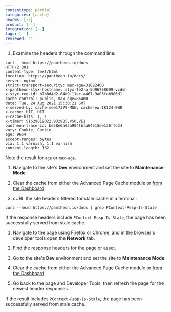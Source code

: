 ```yaml
---
contenttype: partial
categories: [cache]
newcms: [--]
product: [--]
integration: [--]
tags: [--]
reviewed: ""
---
```


<TabList>

<Tab title="Via Command Line" id="cli" active={true}>

1. Examine the headers through the command line:

  ```bash{outputLines: 2-20}
  curl --head https://pantheon.io/docs
  HTTP/2 301
  content-type: text/html
  location: https://pantheon.io/docs/
  server: nginx
  strict-transport-security: max-age=31622400
  x-pantheon-styx-hostname: styx-fe2-a-5d96768699-vcdvh
  x-styx-req-id: b7b8d4d2-04d9-11ec-a467-9a05fab906d1
  cache-control: public, max-age=86400
  date: Tue, 24 Aug 2021 15:30:21 GMT
  x-served-by: cache-mdw17379-MDW, cache-ewr18124-EWR
  x-cache: HIT, HIT
  x-cache-hits: 1, 1
  x-timer: S1629819022.932985,VS0,VE1
  pantheon-trace-id: be58e6a03a904fbfa64515ee136ffd34
  vary: Cookie, Cookie
  age: 9654
  accept-ranges: bytes
  via: 1.1 varnish, 1.1 varnish
  content-length: 162
  ```

  Note the result for `age` or `max-age`.

1. Navigate to the site's **Dev** environment and set the site to **Maintenance Mode**.

1. Clear the cache from either the Advanced Page Cache module or [from the Dashboard](/clear-caches#pantheon-dashboard).

1. cURL the site headers filtered for stale cache in a terminal:

  ```bash{promptUser: user}
  curl --head https://pantheon.io/docs | grep PContext-Resp-Is-Stale
  ```

  If the response headers include `PContext-Resp-Is-Stale`, the page has been successfully served from stale cache.

</Tab>

<Tab title="Via Web Browser" id="web-browser">

1. Navigate to the page using [Firefox](https://developer.mozilla.org/en-US/docs/Tools) or [Chrome](https://developer.chrome.com/docs/devtools/), and in the browser's developer tools open the **Network** tab.

1. Find the response headers for the page or asset.

1. Go to the site's **Dev** environment and set the site to **Maintenance Mode**.

1. Clear the cache from either the Advanced Page Cache module or [from the Dashboard](/clear-caches#pantheon-dashboard).

1. Go back to the page and Developer Tools, then refresh the page for the newest header responses.

  If the result includes `PContext-Resp-Is-Stale`, the page has been successfully served from stale cache.

</Tab>

</TabList>
